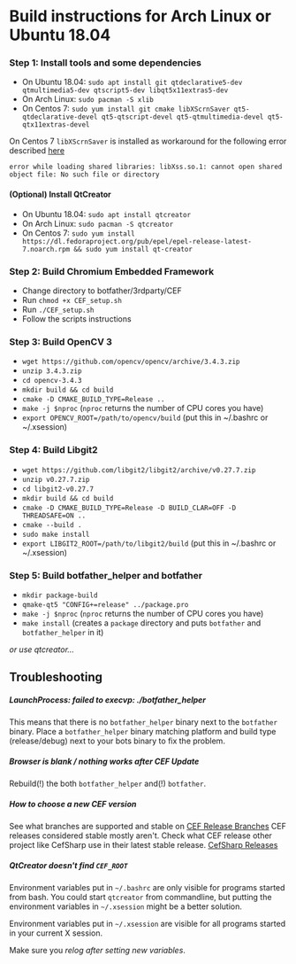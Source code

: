 # Build instructions for Arch Linux or Ubuntu 18.04

### Step 1: Install tools and some dependencies

- On Ubuntu 18.04: `sudo apt install git qtdeclarative5-dev qtmultimedia5-dev qtscript5-dev libqt5x11extras5-dev`
- On Arch Linux: `sudo pacman -S xlib`
- On Centos 7: `sudo yum install git cmake libXScrnSaver qt5-qtdeclarative-devel qt5-qtscript-devel qt5-qtmultimedia-devel qt5-qtx11extras-devel`

On Centos 7 `libXScrnSaver` is installed as workaround for the following error described [here](https://github.com/atom/atom/issues/13176)

```error while loading shared libraries: libXss.so.1: cannot open shared object file: No such file or directory```

#### (Optional) Install QtCreator

- On Ubuntu 18.04: `sudo apt install qtcreator`
- On Arch Linux: `sudo pacman -S qtcreator`
- On Centos 7: `sudo yum install https://dl.fedoraproject.org/pub/epel/epel-release-latest-7.noarch.rpm && sudo yum install qt-creator`

### Step 2: Build Chromium Embedded Framework

- Change directory to botfather/3rdparty/CEF
- Run ```chmod +x CEF_setup.sh```
- Run ```./CEF_setup.sh```
- Follow the scripts instructions

### Step 3: Build OpenCV 3

- `wget https://github.com/opencv/opencv/archive/3.4.3.zip`
- `unzip 3.4.3.zip`
- `cd opencv-3.4.3`
- `mkdir build && cd build`
- `cmake -D CMAKE_BUILD_TYPE=Release ..`
- `make -j $nproc` (`nproc` returns the number of CPU cores you have)
- `export OPENCV_ROOT=/path/to/opencv/build` (put this in ~/.bashrc or ~/.xsession)

### Step 4: Build Libgit2

- `wget https://github.com/libgit2/libgit2/archive/v0.27.7.zip`
- `unzip v0.27.7.zip`
- `cd libgit2-v0.27.7`
- `mkdir build && cd build`
- `cmake -D CMAKE_BUILD_TYPE=Release -D BUILD_CLAR=OFF -D THREADSAFE=ON ..`
- `cmake --build .`
- `sudo make install`
- `export LIBGIT2_ROOT=/path/to/libgit2/build` (put this in ~/.bashrc or ~/.xsession)

### Step 5: Build botfather_helper and botfather

- `mkdir package-build`
- `qmake-qt5 "CONFIG+=release" ../package.pro`
- `make -j $nproc` (`nproc` returns the number of CPU cores you have)
- `make install` (creates a `package` directory and puts `botfather` and `botfather_helper` in it)

*or use qtcreator...*

## Troubleshooting

##### LaunchProcess: failed to execvp: ./botfather_helper

This means that there is no `botfather_helper` binary next to the `botfather` binary.
Place a `botfather_helper` binary matching platform and build type (release/debug) next to your bots binary to fix the problem.

##### Browser is blank / nothing works after CEF Update

Rebuild(!) the both `botfather_helper` and(!) `botfather`.

##### How to choose a new CEF version

See what branches are supported and stable on [CEF Release Branches](https://bitbucket.org/chromiumembedded/cef/wiki/BranchesAndBuilding.md#markdown-header-release-branches)
CEF releases considered stable mostly aren't. Check what CEF release other project like CefSharp use in their latest stable release. [CefSharp Releases](https://github.com/cefsharp/CefSharp/releases)

##### QtCreator doesn't find `CEF_ROOT`

Environment variables put in `~/.bashrc` are only visible for programs started from bash. You could start `qtcreator` from commandline, but putting the environment variables in `~/.xsession` might be a better solution.

Environment variables put in `~/.xsession` are visible for all programs started in your current X session.

Make sure you *relog after setting new variables*.